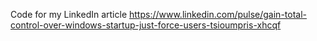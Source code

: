 Code for my LinkedIn article
https://www.linkedin.com/pulse/gain-total-control-over-windows-startup-just-force-users-tsioumpris-xhcqf
